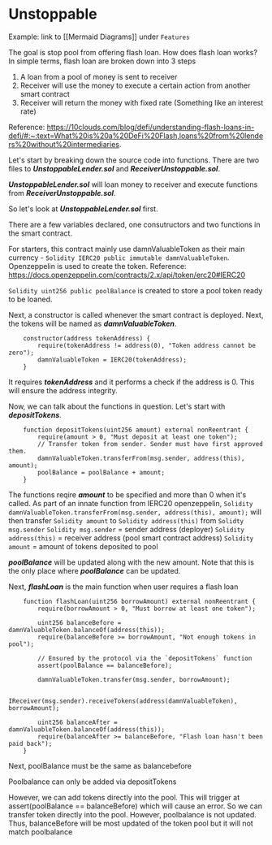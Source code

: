 # Unstoppable

Example: link to [[Mermaid Diagrams]] under `Features`

The goal is stop pool from offering flash loan.
How does flash loan works?
In simple terms, flash loan are broken down into 3 steps
1) A loan from a pool of money is sent to receiver
2) Receiver will use the money to execute a certain action from another smart contract
3) Receiver will return the money with fixed rate (Something like an interest rate)

Reference: https://10clouds.com/blog/defi/understanding-flash-loans-in-defi/#:~:text=What%20is%20a%20DeFi%20Flash,loans%20from%20lenders%20without%20intermediaries.

Let's start by breaking down the source code into functions.
There are two files to ***UnstoppableLender.sol*** and ***ReceiverUnstoppable.sol***.

***UnstoppableLender.sol*** will loan money to receiver and execute functions from ***ReceiverUnstoppable.sol***.

So let's look at ***UnstoppableLender.sol*** first.

There are a few variables declared, one consutructors and two functions in the smart contract.

For starters, this contract mainly use damnValuableToken as their main currency - ```Solidity IERC20 public immutable damnValuableToken```.
Openzeppelin is used to create the token.
Reference: https://docs.openzeppelin.com/contracts/2.x/api/token/erc20#IERC20

```Solidity uint256 public poolBalance``` is created to store a pool token ready to be loaned. 

Next, a constructor is called whenever the smart contract is deployed.
Next, the tokens will be named as ***damnValuableToken***.
```Solidity
    constructor(address tokenAddress) {
        require(tokenAddress != address(0), "Token address cannot be zero");
        damnValuableToken = IERC20(tokenAddress);
    }
```
It requires ***tokenAddress*** and it performs a check if the address is 0. This will ensure the address integrity.

Now, we can talk about the functions in question.
Let's start with ***depositTokens***.
```Solidity
    function depositTokens(uint256 amount) external nonReentrant {
        require(amount > 0, "Must deposit at least one token");
        // Transfer token from sender. Sender must have first approved them.
        damnValuableToken.transferFrom(msg.sender, address(this), amount);
        poolBalance = poolBalance + amount;
    }
```

The functions reqire ***amount*** to be specified and more than 0 when it's called.
As part of an innate function from IERC20 openzeppelin, ```Solidity damnValuableToken.transferFrom(msg.sender, address(this), amount);``` will then transfer ```Solidity amount``` to ```Solidity address(this)``` from ```Solidty msg.sender```
```Solidity msg.sender``` = sender address (deployer)
```Solidity address(this)``` = receiver address (pool smart contract address)
```Solidity amount``` = amount of tokens deposited to pool

***poolBalance*** will be updated along with the new amount.
Note that this is the only place where ***poolBalance*** can be updated.


Next, ***flashLoan*** is the main function when user requires a flash loan
```Solidity
    function flashLoan(uint256 borrowAmount) external nonReentrant {
        require(borrowAmount > 0, "Must borrow at least one token");

        uint256 balanceBefore = damnValuableToken.balanceOf(address(this));
        require(balanceBefore >= borrowAmount, "Not enough tokens in pool");

        // Ensured by the protocol via the `depositTokens` function
        assert(poolBalance == balanceBefore);
        
        damnValuableToken.transfer(msg.sender, borrowAmount);
        
        IReceiver(msg.sender).receiveTokens(address(damnValuableToken), borrowAmount);
        
        uint256 balanceAfter = damnValuableToken.balanceOf(address(this));
        require(balanceAfter >= balanceBefore, "Flash loan hasn't been paid back");
    }
```


Next, poolBalance must be the same as balancebefore


Poolbalance can only be added via depositTokens


However, we can add tokens directly into the pool. This will trigger at assert(poolBalance == balanceBefore) which will cause an error. So we can transfer token directly into the pool. However, poolbalance is not updated. Thus, balanceBefore will be most updated of the token pool but it will not match poolbalance


